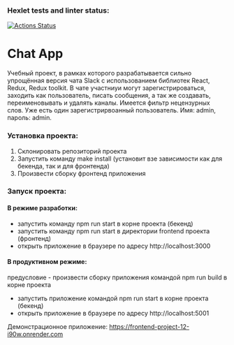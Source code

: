 ### Hexlet tests and linter status:

[![Actions Status](https://github.com/ShanyAilurus/frontend-project-12/actions/workflows/hexlet-check.yml/badge.svg)](https://github.com/ShanyAilurus/frontend-project-12/actions)

# Chat App

Учебный проект, в рамках которого разрабатывается сильно упрощённая версия чата Slack с использованием библиотек React, Redux, Redux toolkit.
В чате участниуи могут зарегистрироваться, заходить как пользователь, писать сообщения, а так же создавать, переименовывать и удалять каналы.
Имеется фильтр нецензурных слов.
Уже есть один зарегистрирвоанный пользователь. Имя: admin, пароль: admin.

### Установка проекта:

1. Склонировать репозиторий проекта
2. Запустить команду make install (установит взе зависимости как для бекенда, так и для фронтенда)
3. Произвести сборку фронтенд приложения

### Запуск проекта:

#### В режиме разработки:

- запустить команду npm run start в корне проекта (бекенд)
- запустить команду npm run start в директории frontend проекта (фронтенд)
- открыть приложение в браузере по адресу http://localhost:3000

#### В продуктивном режиме:

предусловие - произвести сборку приложения командой npm run build в корне проекта

- запустить приложение командой npm run start в корне проекта (бекенд)
- открыть приложение в браузере по адресу http://localhost:5001

Демонстрационное приложение: https://frontend-project-12-i90w.onrender.com
